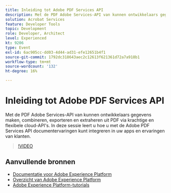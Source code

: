 ```yaml
---
title: Inleiding tot Adobe PDF Services API
description: Met de PDF Adobe Services-API van kunnen ontwikkelaars gegevens maken, combineren, exporteren en extraheren uit PDF via krachtige en flexibele cloud-API's. In deze sessie leert u hoe u met de Adobe PDF Services API documentervaringen kunt integreren in uw apps en ervaringen van klanten.
solution: Acrobat Services
feature: Developer Tools
topic: Development
role: Developer, Architect
level: Experienced
kt: 9206
type: Event
exl-id: 6ac905cc-dd03-4d44-ad31-efe12651b4f1
source-git-commit: 1792dc318643aec2c12613f621361d72a7a918b1
workflow-type: tm+mt
source-wordcount: '132'
ht-degree: 16%

---
```


# Inleiding tot Adobe PDF Services API

Met de PDF Adobe Services-API van kunnen ontwikkelaars gegevens maken, combineren, exporteren en extraheren uit PDF via krachtige en flexibele cloud-API&#39;s. In deze sessie leert u hoe u met de Adobe PDF Services API documentervaringen kunt integreren in uw apps en ervaringen van klanten.


>[!VIDEO](https://video.tv.adobe.com/v/337601/?quality=12&learn=on&hidetitle=true)

## Aanvullende bronnen

- [Documentatie voor Adobe Experience Platform](https://experienceleague.adobe.com/docs/experience-platform.html)
- [Overzicht van Adobe Experience Platform](https://experienceleague.adobe.com/docs/experience-platform/landing/home.html)
- [Adobe Experience Platform-tutorials](https://experienceleague.adobe.com/docs/platform-learn/tutorials/overview.html?lang=nl)
